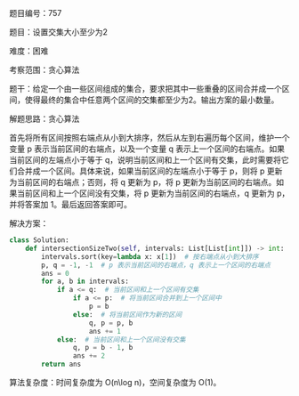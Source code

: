 题目编号：757

题目：设置交集大小至少为2

难度：困难

考察范围：贪心算法

题干：给定一个由一些区间组成的集合，要求把其中一些重叠的区间合并成一个区间，使得最终的集合中任意两个区间的交集都至少为2。输出方案的最小数量。

解题思路：贪心算法

首先将所有区间按照右端点从小到大排序，然后从左到右遍历每个区间，维护一个变量 p 表示当前区间的右端点，以及一个变量 q 表示上一个区间的右端点。如果当前区间的左端点小于等于 q，说明当前区间和上一个区间有交集，此时需要将它们合并成一个区间。具体来说，如果当前区间的左端点小于等于 p，则将 p 更新为当前区间的右端点；否则，将 q 更新为 p，将 p 更新为当前区间的右端点。如果当前区间和上一个区间没有交集，将 p 更新为当前区间的右端点，q 更新为 p，并将答案加 1。最后返回答案即可。

解决方案：

```python
class Solution:
    def intersectionSizeTwo(self, intervals: List[List[int]]) -> int:
        intervals.sort(key=lambda x: x[1])  # 按右端点从小到大排序
        p, q = -1, -1  # p 表示当前区间的右端点，q 表示上一个区间的右端点
        ans = 0
        for a, b in intervals:
            if a <= q:  # 当前区间和上一个区间有交集
                if a <= p:  # 将当前区间合并到上一个区间中
                    p = b
                else:  # 将当前区间作为新的区间
                    q, p = p, b
                    ans += 1
            else:  # 当前区间和上一个区间没有交集
                q, p = b - 1, b
                ans += 2
        return ans
```

算法复杂度：时间复杂度为 O(n\log n)，空间复杂度为 O(1)。